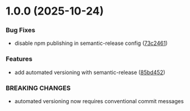 # 1.0.0 (2025-10-24)


### Bug Fixes

* disable npm publishing in semantic-release config ([73c2461](https://github.com/apkuki/planka-cli/commit/73c24615b0a1b6b32be3bc23058e94e27f12464e))


### Features

* add automated versioning with semantic-release ([85bd452](https://github.com/apkuki/planka-cli/commit/85bd452b20e5380defae1799805690a4ecc8130d))


### BREAKING CHANGES

* automated versioning now requires conventional commit messages

